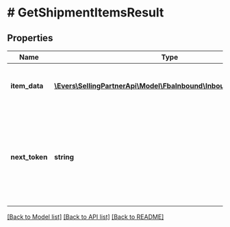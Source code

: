 # # GetShipmentItemsResult

## Properties

Name | Type | Description | Notes
------------ | ------------- | ------------- | -------------
**item_data** | [**\Evers\SellingPartnerApi\Model\FbaInbound\InboundShipmentItem[]**](InboundShipmentItem.md) | A list of inbound shipment item information. | [optional]
**next_token** | **string** | When present and not empty, pass this string token in the next request to return the next response page. | [optional]

[[Back to Model list]](../../README.md#models) [[Back to API list]](../../README.md#endpoints) [[Back to README]](../../README.md)
